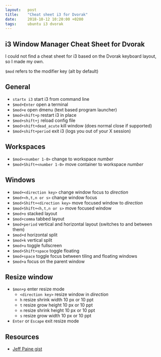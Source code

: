 ```yaml
---
layout:   post
title:    "Cheat sheet i3 for Dvorak"
date:     2018-10-12 10:20:00 +0200
tags:     ubuntu i3 dvorak
---
```

## i3 Window Manager Cheat Sheet for Dvorak
I could not find a cheat sheet for i3 based on the Dvorak keyboard layout, so I made my own.

`$mod` refers to the modifier key (alt by default)

## General
* `startx i3` start i3 from command line
* `$mod+Enter` open a terminal
* `$mod+e` open dmenu (text based program launcher)
* `$mod+shift+p` restart i3 in place
* `$mod+shift+j` reload config file
* `$mod+shift+dead_acute` kill window (does normal close if supported)
* `$mod+shift+period` exit i3 (logs you out of your X session)

## Workspaces
* `$mod+<number 1-0>` change to workspace _number_
* `$mod+Shift+<number 1-0>` move container to workspace _number_

## Windows
* `$mod+<direction key>` change window focus to _direction_
* `$mod+<h,t,n or s>` change window focus
* `$mod+Shift+<direction key>` move focused window to _direction_
* `$mod+Shift+<h,t,n or s>` move focused window
* `$mod+o` stacked layout
* `$mod+comma` tabbed layout
* `$mod+period` vertical and horizontal layout (switches to and between them)
* `$mod+d` horizontal split
* `$mod+k` vertical split
* `$mod+u` toggle fullscreen
* `$mod+Shift+space` toggle floating
* `$mod+space` toggle focus between tiling and floating windows
* `$mod+a` focus on the parent window

## Resize window
* `$mon+p` enter resize mode
  * `<direction key>` resize window in _direction_
  * `h` resize shrink width 10 px or 10 ppt
  * `t` resize grow height 10 px or 10 ppt
  * `n` resize shrink height 10 px or 10 ppt
  * `s` resize grow width 10 px or 10 ppt
* `Enter` or `Escape` exit resize mode

## Resources
- [Jeff Paine gist][jeffpaine]

[jeffpaine]: https://gist.github.com/JeffPaine/cbdf57c3721546b14113#file-i3-cheat-sheet-md
